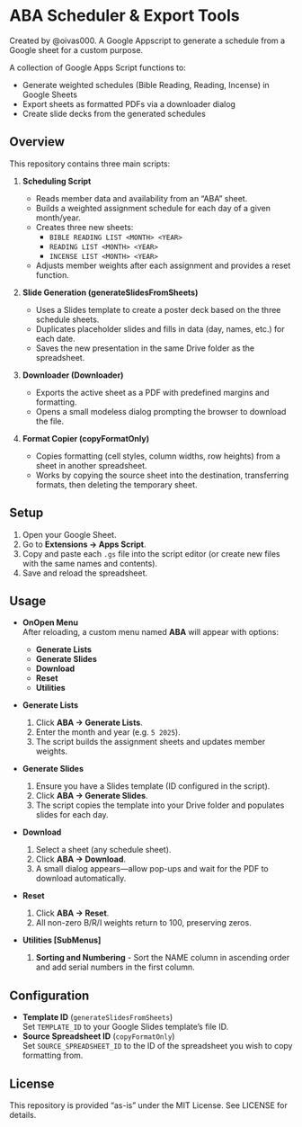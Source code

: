 # ABA Scheduler & Export Tools
Created by @oivas000. A Google Appscript to generate a schedule from a Google sheet for a custom purpose.

A collection of Google Apps Script functions to:

- Generate weighted schedules (Bible Reading, Reading, Incense) in Google Sheets
- Export sheets as formatted PDFs via a downloader dialog
- Create slide decks from the generated schedules

## Overview

This repository contains three main scripts:

1. **Scheduling Script**  
   - Reads member data and availability from an “ABA” sheet.
   - Builds a weighted assignment schedule for each day of a given month/year.
   - Creates three new sheets:  
     - `BIBLE READING LIST <MONTH> <YEAR>`  
     - `READING LIST <MONTH> <YEAR>`  
     - `INCENSE LIST <MONTH> <YEAR>`
   - Adjusts member weights after each assignment and provides a reset function.

2. **Slide Generation (generateSlidesFromSheets)**  
   - Uses a Slides template to create a poster deck based on the three schedule sheets.
   - Duplicates placeholder slides and fills in data (day, names, etc.) for each date.
   - Saves the new presentation in the same Drive folder as the spreadsheet.

3. **Downloader (Downloader)**  
   - Exports the active sheet as a PDF with predefined margins and formatting.
   - Opens a small modeless dialog prompting the browser to download the file.

4. **Format Copier (copyFormatOnly)**  
   - Copies formatting (cell styles, column widths, row heights) from a sheet in another spreadsheet.
   - Works by copying the source sheet into the destination, transferring formats, then deleting the temporary sheet.

## Setup

1. Open your Google Sheet.  
2. Go to **Extensions → Apps Script**.  
3. Copy and paste each `.gs` file into the script editor (or create new files with the same names and contents).  
4. Save and reload the spreadsheet.

## Usage

- **OnOpen Menu**  
  After reloading, a custom menu named **ABA** will appear with options:  
  - **Generate Lists**  
  - **Generate Slides**  
  - **Download**  
  - **Reset**
  - **Utilities**

- **Generate Lists**  
  1. Click **ABA → Generate Lists**.  
  2. Enter the month and year (e.g. `5 2025`).  
  3. The script builds the assignment sheets and updates member weights.

- **Generate Slides**  
  1. Ensure you have a Slides template (ID configured in the script).  
  2. Click **ABA → Generate Slides**.  
  3. The script copies the template into your Drive folder and populates slides for each day.

- **Download**  
  1. Select a sheet (any schedule sheet).  
  2. Click **ABA → Download**.  
  3. A small dialog appears—allow pop-ups and wait for the PDF to download automatically.

- **Reset**  
  1. Click **ABA → Reset**.  
  2. All non-zero B/R/I weights return to 100, preserving zeros.

- **Utilities [SubMenus]**
  1. **Sorting and Numbering** - Sort the NAME column in ascending order and add serial numbers in the first column.

## Configuration

- **Template ID** (`generateSlidesFromSheets`)  
  Set `TEMPLATE_ID` to your Google Slides template’s file ID.  
- **Source Spreadsheet ID** (`copyFormatOnly`)  
  Set `SOURCE_SPREADSHEET_ID` to the ID of the spreadsheet you wish to copy formatting from.

## License

This repository is provided “as-is” under the MIT License. See LICENSE for details.
